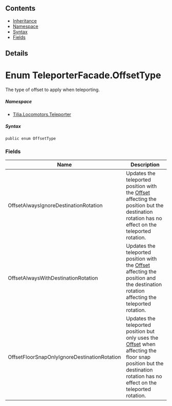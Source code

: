 ## Contents

* [Inheritance]
* [Namespace]
* [Syntax]
* [Fields]

## Details

# Enum TeleporterFacade.OffsetType

The type of offset to apply when teleporting.

##### Namespace

* [Tilia.Locomotors.Teleporter]

##### Syntax

```
public enum OffsetType
```

### Fields

| Name | Description |
| --- | --- |
| OffsetAlwaysIgnoreDestinationRotation | Updates the teleported position with the [Offset] affecting the position but the destination rotation has no effect on the teleported rotation. |
| OffsetAlwaysWithDestinationRotation | Updates the teleported position with the [Offset] affecting the position and the destination rotation affecting the teleported rotation. |
| OffsetFloorSnapOnlyIgnoreDestinationRotation | Updates the teleported position but only uses the [Offset] when affecting the floor snap position but the destination rotation has no effect on the teleported rotation. |

[Tilia.Locomotors.Teleporter]: README.md
[Offset]: TeleporterFacade.md#Tilia_Locomotors_Teleporter_TeleporterFacade_Offset
[Offset]: TeleporterFacade.md#Tilia_Locomotors_Teleporter_TeleporterFacade_Offset
[Offset]: TeleporterFacade.md#Tilia_Locomotors_Teleporter_TeleporterFacade_Offset
[Inheritance]: #Inheritance
[Namespace]: #Namespace
[Syntax]: #Syntax
[Fields]: #Fields
